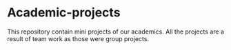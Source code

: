 # Academic-projects
This repository contain mini projects of our academics. All the projects are a result of team work as those were group projects.
